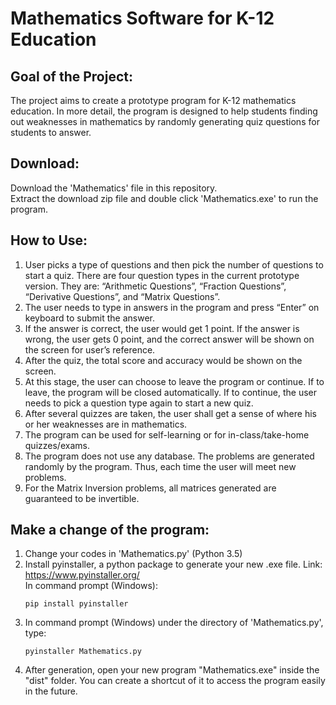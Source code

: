 # Mathematics Software for K-12 Education
## Goal of the Project: <br />
The project aims to create a prototype program for K-12 mathematics education. In more detail, the program is designed to help students finding out weaknesses in mathematics by randomly generating quiz questions for students to answer. <br />

## Download: <br />
Download the 'Mathematics' file in this repository. <br />
Extract the download zip file and double click 'Mathematics.exe' to run the program. <br />

## How to Use: <br />
  1. User picks a type of questions and then pick the number of questions to start a quiz. There are four question types in the current prototype version. They are: “Arithmetic Questions”, “Fraction Questions”, “Derivative Questions”, and “Matrix Questions”. <br />
  2. The user needs to type in answers in the program and press “Enter” on keyboard to submit the answer. <br />
  3. If the answer is correct, the user would get 1 point. If the answer is wrong, the user gets 0 point, and the correct answer will be shown on the screen for user’s reference. <br />
  4. After the quiz, the total score and accuracy would be shown on the screen. <br />
  5. At this stage, the user can choose to leave the program or continue. If to leave, the program will be closed automatically. If to continue, the user needs to pick a question type again to start a new quiz. <br />
  6. After several quizzes are taken, the user shall get a sense of where his or her weaknesses are in mathematics. <br />
  7. The program can be used for self-learning or for in-class/take-home quizzes/exams. <br />
  8. The program does not use any database. The problems are generated randomly by the program. Thus, each time the user will meet new problems. <br />
  9. For the Matrix Inversion problems, all matrices generated are guaranteed to be invertible.  <br />

## Make a change of the program: <br />
  1. Change your codes in 'Mathematics.py' (Python 3.5) <br />
  2. Install pyinstaller, a python package to generate your new .exe file. Link: https://www.pyinstaller.org/  <br />
     In command prompt (Windows): <br />
        ```
        pip install pyinstaller
        ```
  3. In command prompt (Windows) under the directory of 'Mathematics.py', type: <br />
        ```
        pyinstaller Mathematics.py
        ```
  4. After generation, open your new program "Mathematics.exe" inside the "dist" folder. You can create a shortcut of it to access the program easily in the future. <br />
